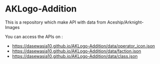 # AKLogo-Addition
This is a repository which make API with data from Aceship/Arknight-Images

You can access the APIs on :
- https://dasewasia10.github.io/AKLogo-Addition/data/operator_icon.json
- https://dasewasia10.github.io/AKLogo-Addition/data/faction.json
- https://dasewasia10.github.io/AKLogo-Addition/data/class.json
